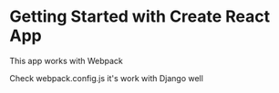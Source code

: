 # Getting Started with Create React App

This app works with Webpack 

Check webpack.config.js it's work with Django well 


